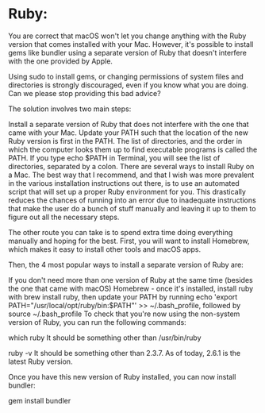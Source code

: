 # Ruby:

You are correct that macOS won't let you change anything with the Ruby version that comes installed with your Mac. However, it's possible to install gems like bundler using a separate version of Ruby that doesn't interfere with the one provided by Apple.

Using sudo to install gems, or changing permissions of system files and directories is strongly discouraged, even if you know what you are doing. Can we please stop providing this bad advice?

The solution involves two main steps:

Install a separate version of Ruby that does not interfere with the one that came with your Mac.
Update your PATH such that the location of the new Ruby version is first in the PATH. The list of directories, and the order in which the computer looks them up to find executable programs is called the PATH. If you type echo $PATH in Terminal, you will see the list of directories, separated by a colon.
There are several ways to install Ruby on a Mac. The best way that I recommend, and that I wish was more prevalent in the various installation instructions out there, is to use an automated script that will set up a proper Ruby environment for you. This drastically reduces the chances of running into an error due to inadequate instructions that make the user do a bunch of stuff manually and leaving it up to them to figure out all the necessary steps.

The other route you can take is to spend extra time doing everything manually and hoping for the best. First, you will want to install Homebrew, which makes it easy to install other tools and macOS apps.

Then, the 4 most popular ways to install a separate version of Ruby are:

If you don't need more than one version of Ruby at the same time (besides the one that came with macOS)
Homebrew - once it's installed, install ruby with brew install ruby, then update your PATH by running echo 'export PATH="/usr/local/opt/ruby/bin:$PATH"' >> ~/.bash_profile, followed by source ~/.bash_profile
To check that you're now using the non-system version of Ruby, you can run the following commands:

which ruby
It should be something other than /usr/bin/ruby

ruby -v
It should be something other than 2.3.7. As of today, 2.6.1 is the latest Ruby version.

Once you have this new version of Ruby installed, you can now install bundler:

gem install bundler
